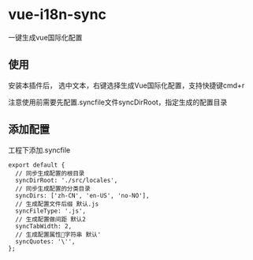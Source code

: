 # vue-i18n-sync
一键生成vue国际化配置

## 使用
安装本插件后， 选中文本，右键选择生成Vue国际化配置，支持快捷键cmd+r

注意使用前需要先配置.syncfile文件syncDirRoot，指定生成的配置目录
## 添加配置

工程下添加.syncfile
```
export default {
  // 同步生成配置的根目录
  syncDirRoot: './src/locales',
  // 同步生成配置的分类目录
  syncDirs: ['zh-CN', 'en-US', 'no-NO'],
  // 生成配置文件后缀 默认.js
  syncFileType: '.js',
  // 生成配置做间距 默认2
  syncTabWidth: 2,
  // 生成配置属性字符串 默认'
  syncQuotes: '\'',
};
```




